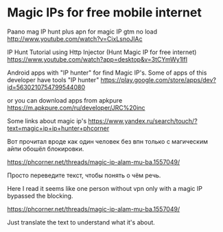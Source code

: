 # Magic IPs for free mobile internet

Paano mag IP hunt plus apn for magic IP gtm no load
http://www.youtube.com/watch?v=CixLsnoJlAc


IP Hunt Tutorial using Http Injector (Hunt Magic IP for free internet)
https://www.youtube.com/watch?app=desktop&v=3tCYmWy1lfI


Android apps with "IP hunter" for find Magic IP's.
Some of apps of this developer have tools "IP hunter"
https://play.google.com/store/apps/dev?id=5630210754799544080

or you can download apps from apkpure
https://m.apkpure.com/ru/developer/JRC%20inc


Some links about magic ip's
https://www.yandex.ru/search/touch/?text=magic+ip+ip+hunter+phcorner



Вот прочитал вроде как один человек без впн только с магическим айпи обошёл блокировки.

https://phcorner.net/threads/magic-ip-alam-mu-ba.1557049/

Просто переведите текст, чтобы понять о чём речь.



Here I read it seems like one person without vpn only with a magic IP bypassed the blocking.

https://phcorner.net/threads/magic-ip-alam-mu-ba.1557049/

Just translate the text to understand what it's about.
